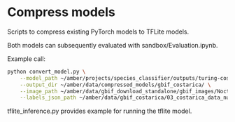 # Compress models

Scripts to compress existing PyTorch models to TFLite models. 

Both models can subsequently evaluated with sandbox/Evaluation.ipynb. 


Example call: 

```sh
python convert_model.py \
    --model_path ~/amber/projects/species_classifier/outputs/turing-costarica_v03_resnet50_2024-06-04-16-17.pt \
    --output_dir ~/amber/data/compressed_models/gbif_costarica/ \
    --image_path ~/amber/data/gbif_download_standalone/gbif_images/Noctuidae/Spodoptera/Spodoptera exigua/1211977745.jpg \
    --labels_json_path ~/amber/data/gbif_costarica/03_costarica_data_numeric_labels.json
```


tflite_inference.py provides example for running the tflite model. 
